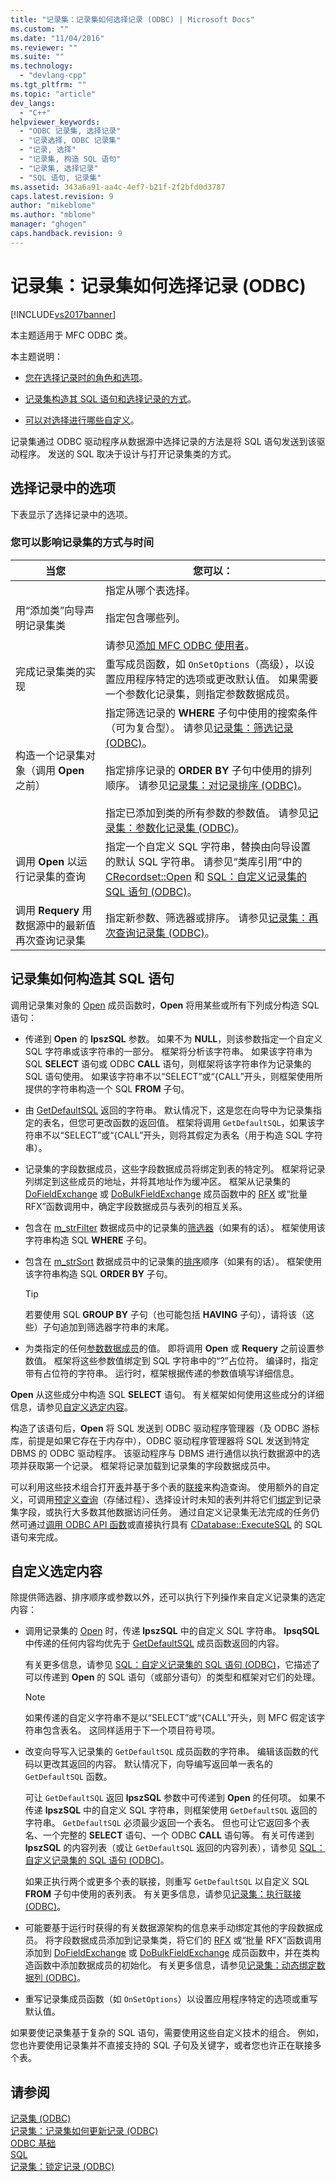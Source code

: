 ```yaml
---
title: "记录集：记录集如何选择记录 (ODBC) | Microsoft Docs"
ms.custom: ""
ms.date: "11/04/2016"
ms.reviewer: ""
ms.suite: ""
ms.technology: 
  - "devlang-cpp"
ms.tgt_pltfrm: ""
ms.topic: "article"
dev_langs: 
  - "C++"
helpviewer_keywords: 
  - "ODBC 记录集, 选择记录"
  - "记录选择, ODBC 记录集"
  - "记录, 选择"
  - "记录集, 构造 SQL 语句"
  - "记录集, 选择记录"
  - "SQL 语句, 记录集"
ms.assetid: 343a6a91-aa4c-4ef7-b21f-2f2bfd0d3787
caps.latest.revision: 9
author: "mikeblome"
ms.author: "mblome"
manager: "ghogen"
caps.handback.revision: 9
---
```

# 记录集：记录集如何选择记录 (ODBC)
[!INCLUDE[vs2017banner](../../assembler/inline/includes/vs2017banner.md)]

本主题适用于 MFC ODBC 类。  
  
 本主题说明：  
  
-   [您在选择记录时的角色和选项](#_core_your_options_in_selecting_records)。  
  
-   [记录集构造其 SQL 语句和选择记录的方式](#_core_how_a_recordset_constructs_its_sql_statement)。  
  
-   [可以对选择进行哪些自定义](#_core_customizing_the_selection)。  
  
 记录集通过 ODBC 驱动程序从数据源中选择记录的方法是将 SQL 语句发送到该驱动程序。  发送的 SQL 取决于设计与打开记录集类的方式。  
  
##  <a name="_core_your_options_in_selecting_records"></a> 选择记录中的选项  
 下表显示了选择记录中的选项。  
  
### 您可以影响记录集的方式与时间  
  
|当您|您可以：|  
|--------|----------|  
|用“添加类”向导声明记录集类|指定从哪个表选择。<br /><br /> 指定包含哪些列。<br /><br /> 请参见[添加 MFC ODBC 使用者](../../mfc/reference/adding-an-mfc-odbc-consumer.md)。|  
|完成记录集类的实现|重写成员函数，如 `OnSetOptions`（高级），以设置应用程序特定的选项或更改默认值。  如果需要一个参数化记录集，则指定参数数据成员。|  
|构造一个记录集对象（调用 **Open** 之前）|指定筛选记录的 **WHERE** 子句中使用的搜索条件（可为复合型）。  请参见[记录集：筛选记录 \(ODBC\)](../../data/odbc/recordset-filtering-records-odbc.md)。<br /><br /> 指定排序记录的 **ORDER BY** 子句中使用的排列顺序。  请参见[记录集：对记录排序 \(ODBC\)](../../data/odbc/recordset-sorting-records-odbc.md)。<br /><br /> 指定已添加到类的所有参数的参数值。  请参见[记录集：参数化记录集 \(ODBC\)](../../data/odbc/recordset-parameterizing-a-recordset-odbc.md)。|  
|调用 **Open** 以运行记录集的查询|指定一个自定义 SQL 字符串，替换由向导设置的默认 SQL 字符串。  请参见“类库引用”中的 [CRecordset::Open](../Topic/CRecordset::Open.md) 和 [SQL：自定义记录集的 SQL 语句 \(ODBC\)](../../data/odbc/sql-customizing-your-recordset’s-sql-statement-odbc.md)。|  
|调用 **Requery** 用数据源中的最新值再次查询记录集|指定新参数、筛选器或排序。  请参见[记录集：再次查询记录集 \(ODBC\)](../../data/odbc/recordset-requerying-a-recordset-odbc.md)。|  
  
##  <a name="_core_how_a_recordset_constructs_its_sql_statement"></a> 记录集如何构造其 SQL 语句  
 调用记录集对象的 [Open](../Topic/CRecordset::Open.md) 成员函数时，**Open** 将用某些或所有下列成分构造 SQL 语句：  
  
-   传递到 **Open** 的 **lpszSQL** 参数。  如果不为 **NULL**，则该参数指定一个自定义 SQL 字符串或该字符串的一部分。  框架将分析该字符串。  如果该字符串为 SQL **SELECT** 语句或 ODBC **CALL** 语句，则框架将该字符串作为记录集的 SQL 语句使用。  如果该字符串不以“SELECT”或“{CALL”开头，则框架使用所提供的字符串构造一个 SQL **FROM** 子句。  
  
-   由 [GetDefaultSQL](../Topic/CRecordset::GetDefaultSQL.md) 返回的字符串。  默认情况下，这是您在向导中为记录集指定的表名，但您可更改函数的返回值。  框架将调用 `GetDefaultSQL`，如果该字符串不以“SELECT”或“{CALL”开头，则将其假定为表名（用于构造 SQL 字符串）。  
  
-   记录集的字段数据成员，这些字段数据成员将绑定到表的特定列。  框架将记录列绑定到这些成员的地址，并将其地址作为缓冲区。  框架从记录集的 [DoFieldExchange](../Topic/CRecordset::DoFieldExchange.md) 或 [DoBulkFieldExchange](../Topic/CRecordset::DoBulkFieldExchange.md) 成员函数中的 [RFX](../../data/odbc/record-field-exchange-using-rfx.md) 或“批量 RFX”函数调用中，确定字段数据成员与表列的相互关系。  
  
-   包含在 [m\_strFilter](../Topic/CRecordset::m_strFilter.md) 数据成员中的记录集的[筛选器](../../data/odbc/recordset-filtering-records-odbc.md)（如果有的话）。  框架使用该字符串构造 SQL **WHERE** 子句。  
  
-   包含在 [m\_strSort](../Topic/CRecordset::m_strSort.md) 数据成员中的记录集的[排序](../../data/odbc/recordset-sorting-records-odbc.md)顺序（如果有的话）。  框架使用该字符串构造 SQL **ORDER BY** 子句。  
  
    > [!TIP]
    >  若要使用 SQL **GROUP BY** 子句（也可能包括 **HAVING** 子句），请将该（这些）子句追加到筛选器字符串的末尾。  
  
-   为类指定的任何[参数数据成员](../../data/odbc/recordset-parameterizing-a-recordset-odbc.md)的值。  即将调用 **Open** 或 **Requery** 之前设置参数值。  框架将这些参数值绑定到 SQL 字符串中的“?”占位符。  编译时，指定带有占位符的字符串。  运行时，框架根据传递的参数值填写详细信息。  
  
 **Open** 从这些成分中构造 SQL **SELECT** 语句。  有关框架如何使用这些成分的详细信息，请参见[自定义选定内容](#_core_customizing_the_selection)。  
  
 构造了该语句后，**Open** 将 SQL 发送到 ODBC 驱动程序管理器（及 ODBC 游标库，前提是如果它存在于内存中），ODBC 驱动程序管理器将 SQL 发送到特定 DBMS 的 ODBC 驱动程序。  该驱动程序与 DBMS 进行通信以执行数据源中的选项并获取第一个记录。  框架将记录加载到记录集的字段数据成员中。  
  
 可以利用这些技术组合打开[表](../../data/odbc/recordset-declaring-a-class-for-a-table-odbc.md)并基于多个表的[联接](../../data/odbc/recordset-performing-a-join-odbc.md)来构造查询。  使用额外的自定义，可调用[预定义查询](../../data/odbc/recordset-declaring-a-class-for-a-predefined-query-odbc.md)（存储过程）、选择设计时未知的表列并将它们[绑定](../../data/odbc/recordset-dynamically-binding-data-columns-odbc.md)到记录集字段，或执行大多数其他数据访问任务。  通过自定义记录集无法完成的任务仍然可通过[调用 ODBC API 函数](../../data/odbc/odbc-calling-odbc-api-functions-directly.md)或直接执行具有 [CDatabase::ExecuteSQL](../Topic/CDatabase::ExecuteSQL.md) 的 SQL 语句来完成。  
  
##  <a name="_core_customizing_the_selection"></a> 自定义选定内容  
 除提供筛选器、排序顺序或参数以外，还可以执行下列操作来自定义记录集的选定内容：  
  
-   调用记录集的 [Open](../Topic/CRecordset::Open.md) 时，传递 **lpszSQL** 中的自定义 SQL 字符串。  **lpsqSQL** 中传递的任何内容均优先于 [GetDefaultSQL](../Topic/CRecordset::GetDefaultSQL.md) 成员函数返回的内容。  
  
     有关更多信息，请参见 [SQL：自定义记录集的 SQL 语句 \(ODBC\)](../../data/odbc/sql-customizing-your-recordset’s-sql-statement-odbc.md)，它描述了可以传递到 **Open** 的 SQL 语句（或部分语句）的类型和框架对它们的处理。  
  
    > [!NOTE]
    >  如果传递的自定义字符串不是以“SELECT”或“{CALL”开头，则 MFC 假定该字符串包含表名。  这同样适用于下一个项目符号项。  
  
-   改变向导写入记录集的 `GetDefaultSQL` 成员函数的字符串。  编辑该函数的代码以更改其返回的内容。  默认情况下，向导编写返回单一表名的 `GetDefaultSQL` 函数。  
  
     可让 `GetDefaultSQL` 返回 **lpszSQL** 参数中可传递到 **Open** 的任何项。  如果不传递 **lpszSQL** 中的自定义 SQL 字符串，则框架使用 `GetDefaultSQL` 返回的字符串。  `GetDefaultSQL` 必须最少返回一个表名。  但也可让它返回多个表名、一个完整的 **SELECT** 语句、一个 ODBC **CALL** 语句等。  有关可传递到 **lpszSQL** 的内容列表（或让 `GetDefaultSQL` 返回的内容列表），请参见 [SQL：自定义记录集的 SQL 语句 \(ODBC\)](../../data/odbc/sql-customizing-your-recordset’s-sql-statement-odbc.md)。  
  
     如果正执行两个或更多个表的联接，则重写 `GetDefaultSQL` 以自定义 SQL **FROM** 子句中使用的表列表。  有关更多信息，请参见[记录集：执行联接 \(ODBC\)](../../data/odbc/recordset-performing-a-join-odbc.md)。  
  
-   可能要基于运行时获得的有关数据源架构的信息来手动绑定其他的字段数据成员。  将字段数据成员添加到记录集类，将它们的 [RFX](../../data/odbc/record-field-exchange-using-rfx.md) 或“批量 RFX”函数调用添加到 [DoFieldExchange](../Topic/CRecordset::DoFieldExchange.md) 或 [DoBulkFieldExchange](../Topic/CRecordset::DoBulkFieldExchange.md) 成员函数中，并在类构造函数中添加数据成员的初始化。  有关更多信息，请参见[记录集：动态绑定数据列 \(ODBC\)](../../data/odbc/recordset-dynamically-binding-data-columns-odbc.md)。  
  
-   重写记录集成员函数（如 `OnSetOptions`）以设置应用程序特定的选项或重写默认值。  
  
 如果要使记录集基于复杂的 SQL 语句，需要使用这些自定义技术的组合。  例如，您也许要使用记录集并不直接支持的 SQL 子句及关键字，或者您也许正在联接多个表。  
  
## 请参阅  
 [记录集 \(ODBC\)](../../data/odbc/recordset-odbc.md)   
 [记录集：记录集如何更新记录 \(ODBC\)](../../data/odbc/recordset-how-recordsets-update-records-odbc.md)   
 [ODBC 基础](../../data/odbc/odbc-basics.md)   
 [SQL](../../data/odbc/sql.md)   
 [记录集：锁定记录 \(ODBC\)](../../data/odbc/recordset-locking-records-odbc.md)